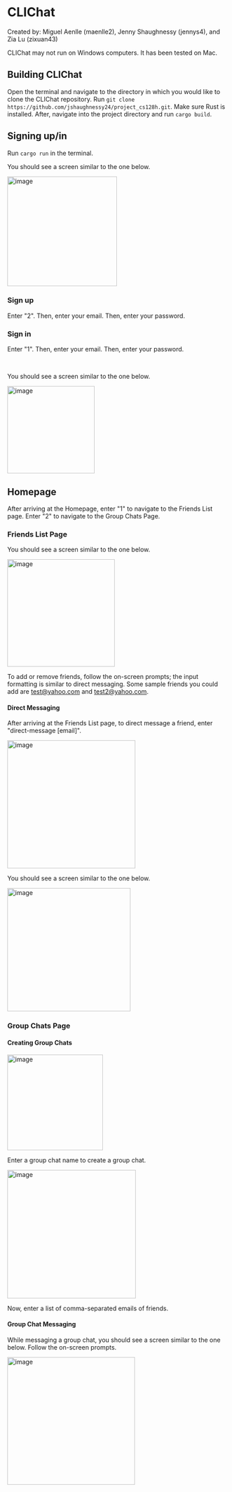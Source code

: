 # CLIChat
Created by: 
Miguel Aenlle (maenlle2),
Jenny Shaughnessy (jennys4), and
Zia Lu (zixuan43)

CLIChat may not run on Windows computers. It has been tested on Mac.

## Building CLIChat
Open the terminal and navigate to the directory in which you would like to clone the CLIChat repository.
Run `git clone https://github.com/jshaughnessy24/project_cs128h.git`.
Make sure Rust is installed. After, navigate into the project directory and run `cargo build`. 

## Signing up/in
Run `cargo run` in the terminal. 

You should see a screen similar to the one below.

<img width="250" alt="image" src="https://github.com/user-attachments/assets/cbe04fb6-2a3b-41e3-9e45-62af2918a931">

### Sign up 
Enter "2". Then, enter your email. Then, enter your password.

### Sign in 
Enter "1". Then, enter your email. Then, enter your password.

<br>

You should see a screen similar to the one below.

<img width="199" alt="image" src="https://github.com/user-attachments/assets/a53d55f9-94ef-44c7-8222-203966660f58">

## Homepage
After arriving at the Homepage, enter "1" to navigate to the Friends List page. Enter "2" to navigate to the Group Chats Page. 
### Friends List Page
You should see a screen similar to the one below.

<img width="245" alt="image" src="https://github.com/user-attachments/assets/326a9937-4523-4b6a-a7dd-e0d05baa9412">

To add or remove friends, follow the on-screen prompts; the input formatting is similar to direct messaging. Some sample friends you could add are test@yahoo.com and test2@yahoo.com.
#### Direct Messaging
After arriving at the Friends List page, to direct message a friend, enter "direct-message [email]". 

<img width="292" alt="image" src="https://github.com/user-attachments/assets/c0e929c0-974f-4c13-af0b-428996b51f85">

You should see a screen similar to the one below.

 <img width="281" alt="image" src="https://github.com/user-attachments/assets/0d6c7687-ce02-464a-a42e-b51010309850">
 
### Group Chats Page
#### Creating Group Chats
<img width="218" alt="image" src="https://github.com/user-attachments/assets/480fad28-9fc1-46a2-9bfc-b47ccfac8338">

Enter a group chat name to create a group chat.

<img width="293" alt="image" src="https://github.com/user-attachments/assets/6ee53897-2393-4179-bb89-7facb91e57fd">

Now, enter a list of comma-separated emails of friends.

#### Group Chat Messaging
While messaging a group chat, you should see a screen similar to the one below. Follow the on-screen prompts.

<img width="291" alt="image" src="https://github.com/user-attachments/assets/c4b27ee4-fb7e-4b8a-ab57-e2e97a00fd3f">



